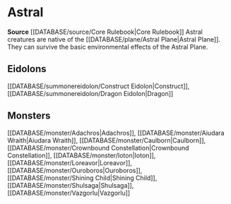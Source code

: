 ﻿---
id: '14'
name: Astral
rarity: Common
rus_type_level: null
source: '[[DATABASE/source/Core Rulebook|Core Rulebook]]'
trait:
- Astral
type: Trait

---
# Astral

**Source** [[DATABASE/source/Core Rulebook|Core Rulebook]] 
Astral creatures are native of the [[DATABASE/plane/Astral Plane|Astral Plane]]. They can survive the basic environmental effects of the Astral Plane.

## Eidolons

[[DATABASE/summonereidolon/Construct Eidolon|Construct]], [[DATABASE/summonereidolon/Dragon Eidolon|Dragon]]

## Monsters

[[DATABASE/monster/Adachros|Adachros]], [[DATABASE/monster/Aiudara Wraith|Aiudara Wraith]], [[DATABASE/monster/Caulborn|Caulborn]], [[DATABASE/monster/Crownbound Constellation|Crownbound Constellation]], [[DATABASE/monster/Ioton|Ioton]], [[DATABASE/monster/Loreavor|Loreavor]], [[DATABASE/monster/Ouroboros|Ouroboros]], [[DATABASE/monster/Shining Child|Shining Child]], [[DATABASE/monster/Shulsaga|Shulsaga]], [[DATABASE/monster/Vazgorlu|Vazgorlu]]